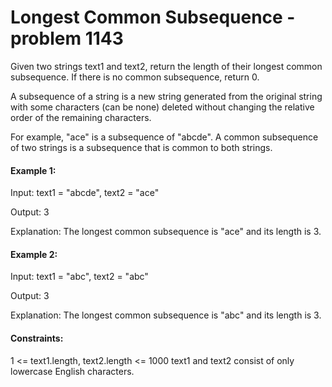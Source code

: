 # Longest Common Subsequence - problem 1143

Given two strings text1 and text2, return the length of their longest common subsequence. If there is no common subsequence, return 0.

A subsequence of a string is a new string generated from the original string with some characters (can be none) deleted without changing the relative order of the remaining characters.

For example, "ace" is a subsequence of "abcde".
A common subsequence of two strings is a subsequence that is common to both strings.


#### Example 1:

Input: text1 = "abcde", text2 = "ace"

Output: 3

Explanation: The longest common subsequence is "ace" and its length is 3.

#### Example 2:

Input: text1 = "abc", text2 = "abc"

Output: 3

Explanation: The longest common subsequence is "abc" and its length is 3.

#### Constraints:

1 <= text1.length, text2.length <= 1000
text1 and text2 consist of only lowercase English characters.
